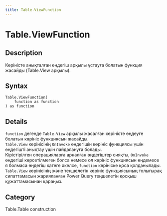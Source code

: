 ```yaml
---
title: Table.ViewFunction
---
```


# Table.ViewFunction


## Description

Көріністе анықталған өңдегіш арқылы ұстауға болатын функция жасайды (Table.View арқылы).


## Syntax

```powerquery
Table.ViewFunction(
    function as function
) as function
```


## Details

<code>function</code> дегенде <code>Table.View</code> арқылы жасалған көріністе өңдеуге болатын көрініс функциясын жасайды.<br /><code>Table.View</code> көрінісінің <code>OnInvoke</code> өңдегішін көрініс функциясы үшін өңдегішті анықтау үшін пайдалануға болады.<br />Кірістірілген операцияларға арналған өңдегіштер сияқты, <code>OnInvoke</code> өңдегіші көрсетілмеген болса немесе ол көрініс функциясын өңдемесе я болмаса өңдегіш қатеге әкелсе, <code>function</code> көрініске қоса қолданылады.<br /><code>Table.View</code> көрінісінің және теңшелетін көрініс функциясының толығырақ сипаттамасын жарияланған Power Query теңшелетін қосқыш құжаттамасынан қараңыз.<br />



## Category
Table.Table construction

